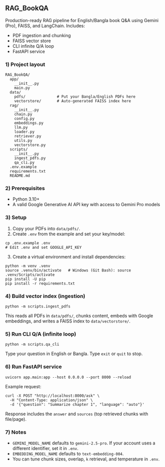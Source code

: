## RAG_BookQA

Production-ready RAG pipeline for English/Bangla book Q&A using Gemini (Pro), FAISS, and LangChain. Includes:

- PDF ingestion and chunking
- FAISS vector store
- CLI infinite Q/A loop
- FastAPI service

### 1) Project layout

```
RAG_BookQA/
  app/
    __init__.py
    main.py
  data/
    pdfs/              # Put your Bangla/English PDFs here
    vectorstore/       # Auto-generated FAISS index here
  rag/
    __init__.py
    chain.py
    config.py
    embeddings.py
    llm.py
    loader.py
    retriever.py
    utils.py
    vectorstore.py
  scripts/
    __init__.py
    ingest_pdfs.py
    qa_cli.py
  .env.example
  requirements.txt
  README.md
```

### 2) Prerequisites

- Python 3.10+
- A valid Google Generative AI API key with access to Gemini Pro models

### 3) Setup

1. Copy your PDFs into `data/pdfs/`.
2. Create `.env` from the example and set your key/model:

```
cp .env.example .env
# Edit .env and set GOOGLE_API_KEY
```

3. Create a virtual environment and install dependencies:

```
python -m venv .venv
source .venv/bin/activate   # Windows (Git Bash): source .venv/Scripts/activate
pip install -U pip
pip install -r requirements.txt
```

### 4) Build vector index (ingestion)

```
python -m scripts.ingest_pdfs
```

This reads all PDFs in `data/pdfs/`, chunks content, embeds with Google embeddings, and writes a FAISS index to `data/vectorstore/`.

### 5) Run CLI Q/A (infinite loop)

```
python -m scripts.qa_cli
```

Type your question in English or Bangla. Type `exit` or `quit` to stop.

### 6) Run FastAPI service

```
uvicorn app.main:app --host 0.0.0.0 --port 8000 --reload
```

Example request:

```
curl -X POST "http://localhost:8000/ask" \
  -H "Content-Type: application/json" \
  -d '{"question": "Summarize chapter 1", "language": "auto"}'
```

Response includes the `answer` and `sources` (top retrieved chunks with file/page).

### 7) Notes

- `GEMINI_MODEL_NAME` defaults to `gemini-2.5-pro`. If your account uses a different identifier, set it in `.env`.
- `EMBEDDING_MODEL_NAME` defaults to `text-embedding-004`.
- You can tune chunk sizes, overlap, `k` retrieval, and temperature in `.env`.


